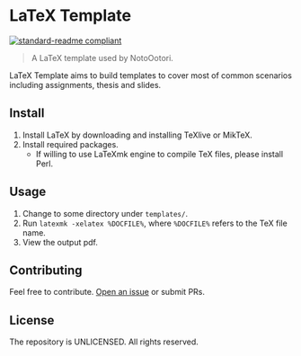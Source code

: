 ﻿# LaTeX Template

[![standard-readme compliant](https://img.shields.io/badge/readme%20style-standard-brightgreen.svg?style=flat-square)](https://github.com/RichardLitt/standard-readme)

> A LaTeX template used by NotoOotori.

LaTeX Template aims to build templates to cover most of common scenarios including assignments, thesis and slides.

## Install

1. Install LaTeX by downloading and installing TeXlive or MikTeX.
2. Install required packages.
   - If willing to use LaTeXmk engine to compile TeX files, please install Perl.

## Usage

1. Change to some directory under `templates/`.
2. Run `latexmk -xelatex %DOCFILE%`, where `%DOCFILE%` refers to the TeX file name.
3. View the output pdf.

## Contributing

Feel free to contribute. [Open an issue](https://github.com/NotoOotori/latex_template/issues) or submit PRs.

## License

The repository is UNLICENSED. All rights reserved.
